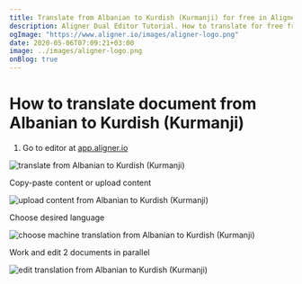 ```yaml
---
title: Translate from Albanian to Kurdish (Kurmanji) for free in Aligner Editor
description: Aligner Dual Editor Tutorial. How to translate for free from Albanian to Kurdish (Kurmanji). Aligner is multilingual document management platform. 
ogImage: "https://www.aligner.io/images/aligner-logo.png"
date: 2020-05-06T07:09:21+03:00
image: ../images/aligner-logo.png
onBlog: true
---
```


# How to translate document from Albanian to Kurdish (Kurmanji)

1. Go to editor at [app.aligner.io](https://app.aligner.io "Aligner App web page")

![translate from Albanian to Kurdish (Kurmanji)](../aligner-blank-editor.png "translate from Albanian to Kurdish (Kurmanji)")

Copy-paste content or upload content

![upload content from Albanian to Kurdish (Kurmanji)](../aligner-uploaded-document.png "upload content from Albanian to Kurdish (Kurmanji)")

Choose desired language

![choose machine translation from Albanian to Kurdish (Kurmanji)](../aligner-language-dropdown.png "choose machine translation from Albanian to Kurdish (Kurmanji)")

Work and edit 2 documents in parallel

![edit translation from Albanian to Kurdish (Kurmanji)](../aligner-double-sitded-editor.png "edit translation from Albanian to Kurdish (Kurmanji)")

